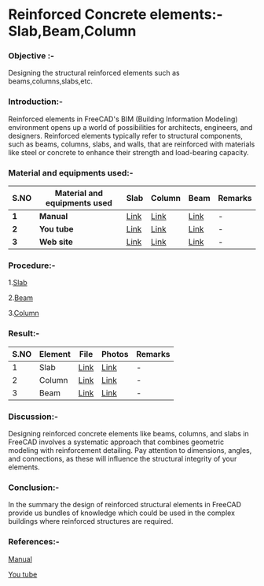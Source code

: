 # Reinforced Concrete elements:- Slab,Beam,Column
### Objective :- 
Designing the structural reinforced elements such as beams,columns,slabs,etc. 
### Introduction:-
Reinforced elements in FreeCAD's BIM (Building Information Modeling) environment opens up a world of possibilities for architects, engineers, and designers. Reinforced elements typically refer to structural components, such as beams, columns, slabs, and walls, that are reinforced with materials like steel or concrete to enhance their strength and load-bearing capacity.
### Material and equipments used:-
| S.NO | Material and equipments used | Slab | Column | Beam | Remarks |
| ---- | ---- | ---- | ---- | ---- | ---- |
|**1**|**Manual** |[Link](https://wiki.freecad.org/Reinforcement_SlabRebars)|[Link](https://wiki.freecad.org/Reinforcement_ColumnRebars)|[Link](https://wiki.freecad.org/Reinforcement_BeamRebars/en)|-|
|**2**|**You tube**|[Link](https://www.youtube.com/watch?v=ObsbhKyGPoA)|[Link](https://www.youtube.com/watch?v=vYgNCvM2NNU)|[Link](https://www.youtube.com/watch?v=iyJMQKHhzUM)|-|
|**3**|**Web site**|[Link](https://wiki.freecad.org/Reinforcement_LShapeRebar)|[Link](https://wiki.freecad.org/Reinforcement_ColumnRebars)|[Link](https://wiki.freecad.org/File:Arch_Rebar_BeamReinforcement_example.png)|-|

### Procedure:-
 1.[Slab](https://github.com/naveenkpareek/CADLAB-WORK-/blob/main/LAB%20ASSIGNMENT%20REPORT/Procedure%20of%20slab.md)
 
 2.[Beam](https://github.com/naveenkpareek/CADLAB-WORK-/blob/main/LAB%20ASSIGNMENT%20REPORT/Procedure%20of%20Beam.md)
 
 3.[Column](https://github.com/naveenkpareek/CADLAB-WORK-/blob/main/LAB%20ASSIGNMENT%20REPORT/Procedure%20of%20Column.md)
 
### Result:-
| S.NO | Element | File | Photos | Remarks |
| ---- | ---- | ---- | ---- | ---- |
|1| Slab | [Link](https://github.com/naveenkpareek/CADLAB-WORK-/blob/main/Files/slab%20reinforcement.FCStd) | [Link](https://raw.githubusercontent.com/naveenkpareek/CADLAB-WORK-/main/Photos/Slab%20Reinforecemnt%20.png) |-|
|2| Column |[Link](https://github.com/naveenkpareek/CADLAB-WORK-/blob/main/Files/Column%20reinforcement.FCStd) | [Link](https://raw.githubusercontent.com/naveenkpareek/CADLAB-WORK-/main/Photos/Column%20reinforcement.png) |-|
|3| Beam |[Link](https://github.com/naveenkpareek/CADLAB-WORK-/blob/main/Files/Beam%20Reinforcement.FCStd) | [Link](https://raw.githubusercontent.com/naveenkpareek/CADLAB-WORK-/main/Photos/Beam%20reinforcement.png) |-|
 
### Discussion:-

Designing reinforced concrete elements like beams, columns, and slabs in FreeCAD involves a systematic approach that combines geometric modeling with reinforcement detailing. Pay attention to dimensions, angles, and connections, as these will influence the structural integrity of your elements.
### Conclusion:-

In the summary the design of reinforced structural elements in FreeCAD provide us bundles of knowledge which could be used in the complex buildings where reinforced structures are required.
### References:-
[Manual](https://wiki.freecad.org/Reinforcement_Workbench)

[You tube](https://www.youtube.com/watch?v=iyJMQKHhzUM)
